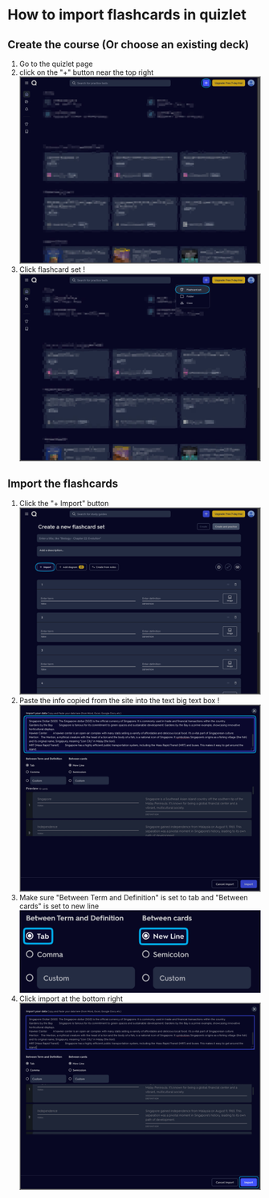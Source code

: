 # How to import flashcards in quizlet


## Create the course (Or choose an existing deck)
1. Go to the quizlet page
2. click on the "+" button near the top right ![Plus button near top right](/public/instructions/1.jpeg)
3. Click flashcard set !![Flashcard set button](/public/instructions/2.jpeg)

## Import the flashcards
1. Click the "+ Import" button ![Import button](/public/instructions/3.jpeg)
2. Paste the info copied from the site into the text big text box !![Import text box](/public/instructions/4.jpeg)
3. Make sure "Between Term and Definition" is set to tab and "Between cards" is set to new line ![Import settings](/public/instructions/5.jpeg)
4. Click import at the bottom right ![Import button](/public/instructions/6.jpeg)